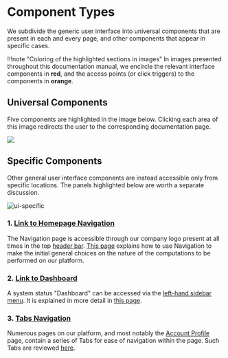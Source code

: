 # Component Types

We subdivide the generic user interface into universal components that are present in each and every page, and other components that appear in specific cases.

!!!note "Coloring of the highlighted sections in images"
    In images presented throughout this documentation manual, we encircle the relevant interface components in **red**, and the access points (or click triggers) to the components in **orange**.

## Universal Components

Five components are highlighted in the image below. Clicking each area of this image redirects the user to the corresponding documentation page.

<img src="/images/ui/ui-overview.png" usemap="#mapname">

<map name="mapname">
    <area shape="rect" coords="0,0,752,41" href="/general/ui/header-footer/">
    <area shape="rect" coords="0,41,183,479" href="/general/ui/items-navigation/">
    <area shape="rect" coords="0,531,124,583" href="/general/ui/support/">
    <area shape="rect" coords="181,518,557,583" href="/general/ui/header-footer/">
    <area shape="rect" coords="555,38,753,501" href="/general/ui/account-navigation/">
</map>

## Specific Components

Other general user interface components are instead accessible only from specific locations. The panels highlighted below are worth a separate discussion.

![ui-specific](../images/ui/ui-specific.png "ui specific")

### 1. [Link to Homepage Navigation](specific/homepage.md)

The Navigation page is accessible through our company logo present at all times in the top [header bar](header-footer.md). [This page](specific/homepage.md) explains how to use Navigation to make the initial general choices on the nature of the computations to be performed on our platform.

### 2. [Link to Dashboard](specific/dashboard.md)

A system status "Dashboard" can be accessed via the [left-hand sidebar menu](left-sidebar.md). It is explained in more detail in [this page](specific/dashboard.md).

### 3. [Tabs Navigation](specific/tabs-navigator.md)

Numerous pages on our platform, and most notably the [Account Profile](../accounts/ui/profile-page.md) page, contain a series of Tabs for ease of navigation within the page. Such Tabs are reviewed [here](specific/tabs-navigator.md).
